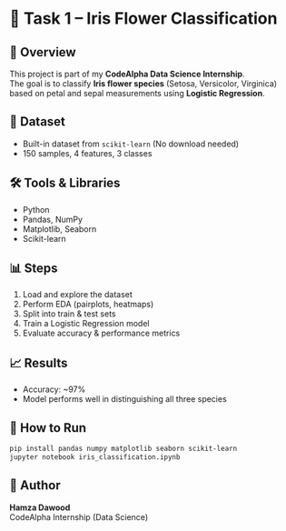 # 🌸 Task 1 – Iris Flower Classification

## 📌 Overview
This project is part of my **CodeAlpha Data Science Internship**.  
The goal is to classify **Iris flower species** (Setosa, Versicolor, Virginica) based on petal and sepal measurements using **Logistic Regression**.

## 📂 Dataset
- Built-in dataset from `scikit-learn` (No download needed)
- 150 samples, 4 features, 3 classes

## 🛠 Tools & Libraries
- Python
- Pandas, NumPy
- Matplotlib, Seaborn
- Scikit-learn

## 📊 Steps
1. Load and explore the dataset
2. Perform EDA (pairplots, heatmaps)
3. Split into train & test sets
4. Train a Logistic Regression model
5. Evaluate accuracy & performance metrics

## 📈 Results
- Accuracy: ~97%
- Model performs well in distinguishing all three species

## 🚀 How to Run
```bash
pip install pandas numpy matplotlib seaborn scikit-learn
jupyter notebook iris_classification.ipynb
```

## 📜 Author
**Hamza Dawood**  
CodeAlpha Internship (Data Science)

